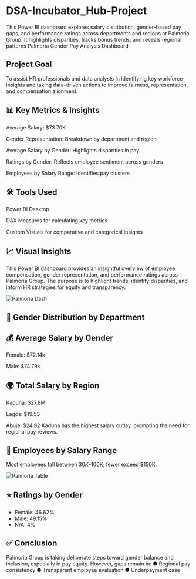 # DSA-Incubator_Hub-Project
This Power BI dashboard explores salary distribution, gender-based pay gaps, and performance ratings across departments and regions at Palmoria Group. It highlights disparities, tracks bonus trends, and reveals regional patterns 
Palmoria Gender Pay Analysis Dashboard

## Project Goal
To assist HR professionals and data analysts in identifying key workforce insights and taking data-driven actions to improve fairness, representation, and compensation alignment.


## 📊 Key Metrics & Insights

Average Salary: $73.70K

Gender Representation: Breakdown by department and region

Average Salary by Gender: Highlights disparities in pay

Ratings by Gender: Reflects employee sentiment across genders

Employees by Salary Range: Identifies pay clusters

## 🛠 Tools Used

Power BI Desktop

DAX Measures for calculating key metrics

Custom Visuals for comparative and categorical insights


## 📈 Visual Insights


This Power BI dashboard provides an insightful overview of employee compensation, gender representation, and performance ratings across Palmoria Group. The purpose is to highlight trends, identify disparities, and inform HR strategies for equity and transparency.

![Palmoria Dash](https://github.com/user-attachments/assets/ed6b9821-f0ba-4c62-80d8-0cbc1a6493a5)


## 👥 Gender Distribution by Department

 
## 💰 Average Salary by Gender
Female: $72.14k

Male: $74.79k
 
 
## 🌍 Total Salary by Region
Kaduna: $27.8M 

Lagos: $19.53

Abuja: $24.92
 Kaduna has the highest salary outlay, prompting the need for regional pay reviews.

 
## 🧾 Employees by Salary Range
Most employees fall between $30K–$100K; fewer exceed $150K.

![Palmoria Table](https://github.com/user-attachments/assets/f22d553d-9f9a-41c2-88a1-7999fa43f184)


## ⭐️ Ratings by Gender
- Female: 46.62%
- Male: 49.15%
- N/A: 4%


## ✅ Conclusion
Palmoria Group is taking deliberate steps toward gender balance and inclusion, especially in pay equity. However, gaps remain in:
●	Regional pay consistency
●	Transparent employee evaluation
●	Underpayment case
